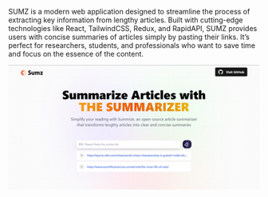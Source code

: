 SUMZ is a modern web application designed to streamline the process of extracting key information from lengthy articles. Built with cutting-edge technologies like React, TailwindCSS, Redux, and RapidAPI, SUMZ provides users with concise summaries of articles simply by pasting their links. It’s perfect for researchers, students, and professionals who want to save time and focus on the essence of the content.

![image alt](https://github.com/AnuragM7666/SUMZ-The-article-summarizer/blob/15ade93cb39eba43fcb6b2f897a7cab73474b1bc/sumz.png)

